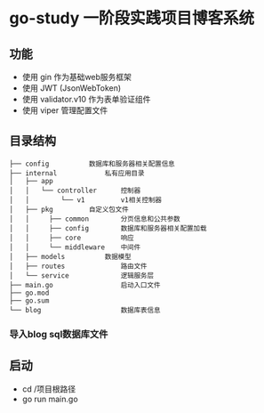 # go-study 一阶段实践项目博客系统

## 功能
* 使用 gin 作为基础web服务框架
* 使用 JWT (JsonWebToken)
* 使用 validator.v10 作为表单验证组件
* 使用 viper 管理配置文件

## 目录结构
```code 
├── config		    数据库和服务器相关配置信息			
├── internal      	    私有应用目录
│   ├── app
│   │   └── controller      控制器
│   │        └── v1   	    v1相关控制器
│   ├── pkg		    自定义包文件
│   │     ├── common        分页信息和公共参数
│   │     ├── config        数据库和服务器相关配置加载
│   │     ├── core          响应
│   │     └── middleware    中间件
│   ├── models		    数据模型
│   ├── routes       	    路由文件
│   └── service      	    逻辑服务层
├── main.go                 启动入口文件
├── go.mod
├── go.sum
└── blog                    数据库表信息 
```
### 导入blog sql数据库文件

## 启动
- cd /项目根路径
- go run main.go